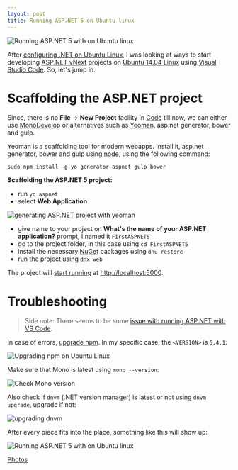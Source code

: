 ```yaml
---
layout: post
title: Running ASP.NET 5 on Ubuntu linux
---
```


![Running ASP.NET 5 with on Ubuntu linux](https://lh3.googleusercontent.com/0sxgq8spWKYyayyuUBBTAZB90UaS8N2wnLPrvVQ3D7B-3YMcdoK5SQ-IAOk-D7m5Ifskm62lVf_ZhGq-2JuxKSoS-nJxLHxANDJpwV9rGjP5cgQ7kEvzadAh0-QcRjxYPN-PBuwd_esMRbD11wzEByVsUqLZVhSLa2GuTakMl3OgvchtnA2dEz-dfCRU_Z-bqDeCRJRMxAypQhnKkG0cklaq1SAXprqkMqiJB66KzI7OtmxUsstHqcQpKYWuaV8nOvblt4pLV0caltkfFqUhXUJkV9gyGB4cTrksTZBOix8A5hv63Wexl_JHKNUUvgHrSfgL8TUHwLS2Oqy_CCvl4m2rdT79QWHIn2Qj0FjgQJIF7zKbWCfVsYPUvN34VVLy9HPxIllMEasWeiOc9mIi7HlrdpfamRqdbFPRsWl6B3sQ0ScsXMRDoJ6wPxDV_HCXsuxPn67N64FeTCXG6BHk7zkW-DDBwIclbhsNjpsiVsCTnJ-KqKBI5ZKACXDP12efoqbW_v291B6kbiPCkQztDs5QTuYtXN9g-JZeeIYiSCQamdBrTOA4a2qriq9V0_gz_Z9u=w492-h199-no)

After [configuring .NET on Ubuntu Linux](http://xameeramir.github.io/configure-net-ubuntu-linux/), I was looking at ways to start developing [ASP.NET vNext](http://www.asp.net/vnext) projects on [Ubuntu 14.04 Linux](http://releases.ubuntu.com/14.04/) using [Visual Studio Code](https://code.visualstudio.com/docs/runtimes/ASPnet5). So, let's jump in.

# Scaffolding the ASP.NET project

Since, there is no **File** -> **New Project** facility in [Code](https://code.visualstudio.com) till now, we can either use [MonoDevelop](http://www.monodevelop.com/) or alternatives such as [Yeoman](http://yeoman.io/), asp.net generator, bower and gulp.

Yeoman is a scaffolding tool for modern webapps. Install it, asp.net generator, bower and gulp using [node](http://xameeramir.github.io/install-node/), using the following command: 

`sudo npm install -g yo generator-aspnet gulp bower`

**Scaffolding the ASP.NET 5 project:**

 - run `yo aspnet`
 - select **Web Application**
 
![generating ASP.NET project with yeoman](https://lh3.googleusercontent.com/3vi6In7tDIe2i4rSvWy4DE6mYIHyTiJVHOTn3Y9fKh5rlly5CYQ47ZU0K5pArTkOwm_JONI8UXFwN2Z_YPRmthz8jxYcrnRFQtSavn17_3hNoOT_PIg4qu8F3SUlt5vXUQl5iwT14sem3I49zINREjHZGx8Zy7c-QSpEljeRE1FTodgG0JXvGFs37RZtA3nwLynutdxzLO_tlTam3kII34x86-tls7gO1H7lVLbhyQgIAgYXsXTa5l1ESmQHABXs7nfpba8OdCTUB4ks0DmYpgvccHuXdyRGrLRURlLJ6ZoiVMn__L8cgKpHVIWi-b63Non6XhJVvPmFZpRx32fQCu2qMrPNgynTjtCX82D30E9ebeIOmZEVhDrBNsnuXqOfBNgisgCo9uR5Vbt2bflQ__VrYBGHeSxCQrw8oP8tGYOUdk3Ku8wkdYxaz2YxJhvN74jeK0QwD7IeyAfDYySZCnXtL-3qXbdIgmvy-Zv1N9sW0bB4xMk3Lt5W3-VeK-5pnOgKBVn2sHTgd_Ytes5GYRPWRKhyM652TVGhO8dGOOCk0_CuyHN2p62IAhBbgutoRB9j=w1091-h516-no)

 - give name to your project on **What's the name of your ASP.NET application?** prompt, I named it `FirstASPNET5`
 - go to the project folder, in this case using `cd FirstASPNET5`
 - install the necessary [NuGet](https://www.nuget.org/) packages using `dnu restore`
 - run the project using `dnx web`
 
The project will [start running](https://lh3.googleusercontent.com/IIl36_X3S5-bs3qkLqTH_DN8vuUkKLf3QuTuVnlhdTgFwQv9xHYl70lveYXoYN6tBgch5kjYJrQgQk7uUMbb6lrmT5xoSZuXyLJdvmnd_Ly-RkYs0TgMYwrMMKsUALUFr5OoxPKmozc_vvcyJGuODf6cA52H-CbJ1eGbi0_wMvKCDv0EVmLqX342Q2t8qXQYTNZ9Q5DZojlrk9iYQGeM-rh-pwkh83hF9JVOZlCxOmiPoZfeEf7xIc6yTWiGOEHyd4j4FRQDsZbd7fIaWm5VeJIrZmXqBlEmpKqgQMdHDHHGw-Yxj3OG7oH7vsyUDkk88c2rly56eQhQLaaE0UsbDEPAVpzS6vKDQ3QbbrkNwJyBb5lKJH2GdhvUBqJkShMSpeS3yPZF310f_kv6rJIr6fE_bKl2XcQGUYp_ANzuxPYS9Ueptq9oubNAHD5j6GJyC7mSW8cw4OAGAMXeh21XnlddqZAm5S35XlKtkp0bXqOd9e6i3vA3iRPmDwnysRrYCyeCigw9tnZt35DUjXBlY-5SlsCU_wosAGl5W7knmt8TcyA6V0WOfUeeReu6ryttseE4=w722-h462-no) at [http://localhost:5000](http://localhost:5000).

# Troubleshooting

>Side note: There seems to be some [issue with running ASP.NET with VS Code](https://github.com/Microsoft/vscode/issues/2659).

In case of errors, [upgrade npm](http://askubuntu.com/a/480642/219603). In my specific case, the `<VERSION>` is `5.4.1`:

![Upgrading npm on Ubuntu Linux](https://lh3.googleusercontent.com/nFUbK778yH9ONxdn-q2Yuomrz2LCn1qbHXW5S7HyHpFUdfr7F32LJxoYxLMhB_NSmyuCDizyYE__ElNkgzsfBOlV6gxEj9tpBzVDhKxc6URr9ingiaEV-Y3RyApJaI1hFElgfDjBIfVTfz1OjWVqz2F55EFGv7pcqSJYNe6VPYAyp5qNaSESMJFsGWDLaI8cql0NBjCkA1l0YOR5al0rY_V31C8QtwGdXvdQUCM3OV5pdzOR13jT51xMIJNqgeWv7rt-RJUtZzwZXPqLjf4sxEITigl411qw5RXV6EWQQ0S8xHLVDsMIkoldpjYF8Kdl8G7aj4qPLlzZM_SUWKXGKE5QfIrjCG584Cpu6k2j1N2AJyXL6d3qnGGxaSCnuhZGWlEMJMeJG4pIhwQ-x8ESl5trJyNshkMpsWO1c3BQxRVXCxdyYkDUwoRJ-tbGDC0BRoBOf1umtFo-_wWIKHMOyGQQlKZmJ_GAmhBcKis8qxZDr62yHHimsDx-gC9GC0X9BZa-AVMrsvgJg2QRWrNgLA67iQa50XZNsxX-AzVXiJ20tFODF8gTTmb8lL5-Gue3s3bn=w722-h462-no)

Make sure that Mono is latest using `mono --version`:

![Check Mono version](https://lh3.googleusercontent.com/g8eJfx3yyNx9ApVmP5jmpo_rMVHeScwpoXZ10sHZlyOl9VW-18J58oDiwXMqwo6InTmM82t5v0y_efg5awzQ21DXs19BQkZFeJ7XIflWI4Pg-HIF-i6uG6NL-luJm3gjCrVIkqsy9WwUcI9hy7YysqC4OYAm1dp7RWNwjOiI3h8TZibXP4qyr7KJp2SMxVXs2OAOq6Cqb-gQfpDcrIrzJkTrXohmLZKY03lkwn_OyFWQuwRjj3mgyW9v8enCWEb4XYp4MaSvqDMWOiBxvR0MIYacpdxwPoLe1c2moXbvJ3Nl5AZIFVVdevVh99bKXY6KSTM16Leij9guW1nqDdZtA_78CN8Mo0sc89mP1CWu5DiopeqgeEc6sncGC96EoyiNiqPYAl1N-ytTtK-I3PehGEp-bJhvVZvMOcCEnqL_kEDErAhbK7Of81WrhGP4BXyr_8RaSUyXOfF7mR2YSoOfZPGQyUFBr7qExy6cfIyOi_QlKrVt40nCheaLD9Gi8A9rPFPRxFgzVC_5mmDf9SmAOfm5ZepXl2a2S3z2azONRtlNtdrtfdpuvwpQIjcoGqiLeGNI=w722-h303-no)

Also check if `dnvm` (.NET version manager) is latest or not using `dnvm upgrade`, upgrade if not:

![upgrading dnvm](https://lh3.googleusercontent.com/4zlg7JmHDBscn4X0CmbQcFqSUljf6XDArRHBliSA6bPCV1QVFRYNqqg5vIL5Wdta0QeHPf56QuzQS-fxWz4UccMYdyTtotPHlACIVnkWa_lcv855ZkfDl6sXgZKZ5a4yb5DgubHBZ0hkr4yfXgJaM_4JF4a9FTYKNamF9AlHGmFLANWekqGkmbocmmx8xc_8i-N0QEfKMcgt1Aup3-wNgCwV7s7q0uESEeSgozT-W44uSzCmWFxRziPw6ebjaM69UGlsPNewxpWoVzBy8PiWkEZw4pOFcN1mb5gtiYH7eDyAVFgGpXVGFd4XS9Q0Q-C0s4a7D86-AllXO5t9Bh2Xi4qX0gi0eXJpBYucV2ATJi7bNYAY-QUA8LalD5W9HZGujjV3fYmRkKh4KYY4329mGHBi6KOyJlK6aXfRAPOWL7PG3fy7mtaqnKdp94_MxUld14JcRyccvQANVZo_byBRyK11njiBa0tuR5pB97HNlSIWRRGgJrC_GGe8Q_1tUayEH9b9GQfLoEOHpxgx40Swiq8JiygwKXHk-GnIMmL6xDCb1JASO4fufeIXjwyPdVQfJJbL=w722-h236-no)

After every piece fits into the place, something like this will show up:

![Running ASP.NET 5 with on Ubuntu linux](https://lh3.googleusercontent.com/8XYNP8wNLEPU-4Xs06l4T01jrgRRbKjdSmCw0k5-lDd5n60quUqxJm0SiiJKuPPYlMO3nbZAgYkmDeBKNcgVMut5gwCrZ5PzUuabJ8pRLl_vniRKmaULdXfvqR7prnx823UQP4aEapriD9ykjT48oG-9qqEPDGTZL5lLTFZk38zVz65iou25hkkSIly6NfJiSKMynav7EgxZOE_RIIjC5ex3XTPlS6kWTUTN1TD9VFg6VCgE5rTs6PhmGOYi1I4CjuNWBOnpnz3Ck8CsIGjoITD7QKdhaiOR7zW19CCUsYhjewLgOjtPYn55RcJdl9MePHvmcIRRWpTUe3xjc6it98GLquqIzTti1jf2Mv8ahpmKBOefOi4j3Ntv7fhpSKIWW8LEp0s2tx66vR0A5p9-cQq99jr8-EP8WycV7Zud3oVQNEgW3nJ5NYdsYWeqEZERk7F1uqrx3vsgu89x1p38s3J3X1lwqp1ZwK9_WEeQGP0kEP66ZazfIl-O3exdZuoxoJLEYRpeIpuX-zoeJ7T8LkS3HixEzGomRKgSil8qr_lS0Ok3gdGJlVh5id3IonXkKSLs=w1215-h683-no)

[Photos](https://goo.gl/photos/GVXrTLg9ugg1h5t97)
